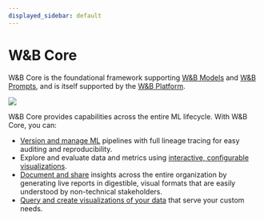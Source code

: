 ```yaml
---
displayed_sidebar: default
---
```


# W&B Core
W&B Core is the foundational framework supporting [W&B Models](./models.md) and [W&B Prompts](./prompts_platform.md), and is itself supported by the [W&B Platform](./hosting/intro.md). 

![](@site/static/images/general/platform.png)

W&B Core provides capabilities across the entire ML lifecycle. With W&B Core, you can:

- [Version and manage ML](./artifacts/intro.md) pipelines with full lineage tracing for easy auditing and reproducibility.
- Explore and evaluate data and metrics using [interactive, configurable visualizations](./tables/intro.md).
- [Document and share](./reports/intro.md) insights across the entire organization by generating live reports in digestible, visual formats that are easily understood by non-technical stakeholders.
- [Query and create visualizations of your data](../guides/app/features/panels/query-panel) that serve your custom needs.
